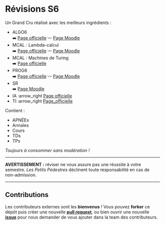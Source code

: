 # Révisions S6

Un Grand Cru réalisé avec les meilleurs ingrédients :
* ALGO6  
  :arrow_right: [Page officielle](http://mescal.imag.fr/membres/jean-marc.vincent/index.html/ALGO6/index.html) :wavy_dash: [Page Moodle](https://im2ag-moodle.e.ujf-grenoble.fr/course/view.php?id=262)
* MCAL : Lambda-calcul  
  :arrow_right: [Page officielle](http://www-verimag.imag.fr/~monin/EnseignementPublic/L3/MCAL/) :wavy_dash: [Page Moodle](https://im2ag-moodle.e.ujf-grenoble.fr/course/view.php?id=296)
* MCAL : Machines de Turing  
  :arrow_right: [Page officielle](http://www-verimag.imag.fr/~perin/enseignement/L3/mcal/accueil/)
* PROG6  
  :arrow_right: [Page officielle](http://inf362.forge.imag.fr/) :wavy_dash: [Page Moodle](https://im2ag-moodle.e.ujf-grenoble.fr/course/view.php?id=136)
* SR  
  :arrow_right: [Page Moodle](https://im2ag-moodle.e.ujf-grenoble.fr/course/view.php?id=258)
* IA
  :arrow_right [Page officielle](http://ama.liglab.fr/~amini/Cours/L3/)
* TI
  :arrow_right [Page_officielle](http://www-ljk.imag.fr/membres/Nicolas.Szafran/ENSEIGNEMENT/L3/index.html)

Contient :
* APNÉEs
* Annales
* Cours
* TDs
* TPs

*Toujours à consommer sans modération !*

***

**AVERTISSEMENT :** réviser ne vous assure pas une réussite à votre semestre. *Les Petits Pédestres* déclinent toute responsabilité en cas de non-admission.  

***

## Contributions

Les contributeurs externes sont les **bienvenus** ! Vous pouvez **forker** ce dépôt puis créer une nouvelle [**pull request**](https://github.com/lespetitspedestres/Revisions_S6/compare), ou bien ouvrir une nouvelle [**issue**](https://github.com/lespetitspedestres/Revisions_S6/issues/new) pour nous demander de vous ajouter dans la team des contributeurs.
